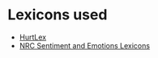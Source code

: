 # Lexicons used

* [HurtLex](http://hatespeech.di.unito.it/resources.html)
* [NRC Sentiment and Emotions Lexicons](http://sentiment.nrc.ca/lexicons-for-research/)

